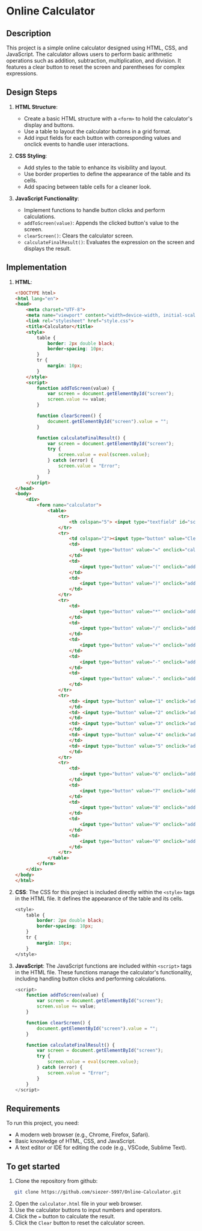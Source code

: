 # Online Calculator

## Description
This project is a simple online calculator designed using HTML, CSS, and JavaScript. The calculator allows users to perform basic arithmetic operations such as addition, subtraction, multiplication, and division. It features a clear button to reset the screen and parentheses for complex expressions.

## Design Steps
1. **HTML Structure**:
   - Create a basic HTML structure with a `<form>` to hold the calculator's display and buttons.
   - Use a table to layout the calculator buttons in a grid format.
   - Add input fields for each button with corresponding values and onclick events to handle user interactions.

2. **CSS Styling**:
   - Add styles to the table to enhance its visibility and layout.
   - Use border properties to define the appearance of the table and its cells.
   - Add spacing between table cells for a cleaner look.

3. **JavaScript Functionality**:
   - Implement functions to handle button clicks and perform calculations.
   - `addToScreen(value)`: Appends the clicked button's value to the screen.
   - `clearScreen()`: Clears the calculator screen.
   - `calculateFinalResult()`: Evaluates the expression on the screen and displays the result.

## Implementation
1. **HTML**:
    ```html
    <!DOCTYPE html>
    <html lang="en">
    <head>
        <meta charset="UTF-8">
        <meta name="viewport" content="width=device-width, initial-scale=1.0">
        <link rel="stylesheet" href="style.css">
        <title>Calculator</title>
        <style>
            table {
                border: 2px double black;
                border-spacing: 10px;
            }
            tr {
                margin: 10px;
            }
        </style>
        <script>
            function addToScreen(value) {
                var screen = document.getElementById("screen");
                screen.value += value;
            }

            function clearScreen() {
                document.getElementById("screen").value = "";
            }

            function calculateFinalResult() {
                var screen = document.getElementById("screen");
                try {
                    screen.value = eval(screen.value);
                } catch (error) {
                    screen.value = "Error";
                }
            }
        </script>
    </head>
    <body>
        <div>
            <form name="calculator">
                <table>
                    <tr>
                        <th colspan="5"> <input type="textfield" id="screen" name="screen" value=""></th>
                    </tr>
                    <tr>
                        <td colspan="2"><input type="button" value="Clear" onclick="clearScreen()"></td>
                        <td> 
                            <input type="button" value="=" onclick="calculateFinalResult()">
                        </td>
                        <td> 
                            <input type="button" value="(" onclick="addToScreen('(')">
                        </td>
                        <td> 
                            <input type="button" value=")" onclick="addToScreen(')')">
                        </td>
                    </tr>
                    <tr>
                        <td> 
                            <input type="button" value="*" onclick="addToScreen('*')">
                        </td>
                        <td>
                            <input type="button" value="/" onclick="addToScreen('/')">
                        </td>
                        <td>
                            <input type="button" value="+" onclick="addToScreen('+')">
                        </td>
                        <td>
                            <input type="button" value="-" onclick="addToScreen('-')">
                        </td>
                        <td>
                            <input type="button" value="." onclick="addToScreen('.')">
                        </td>
                    </tr>
                    <tr>
                        <td> <input type="button" value="1" onclick="addToScreen('1')">
                        </td>
                        <td> <input type="button" value="2" onclick="addToScreen('2')">
                        </td>
                        <td> <input type="button" value="3" onclick="addToScreen('3')">
                        </td>
                        <td> <input type="button" value="4" onclick="addToScreen('4')">
                        </td>
                        <td> <input type="button" value="5" onclick="addToScreen('5')">
                        </td>
                    </tr>
                    <tr>
                        <td> 
                            <input type="button" value="6" onclick="addToScreen('6')">
                        </td>
                        <td>            
                            <input type="button" value="7" onclick="addToScreen('7')">
                        </td>
                        <td>            
                            <input type="button" value="8" onclick="addToScreen('8')">
                        </td>
                        <td>            
                            <input type="button" value="9" onclick="addToScreen('9')">
                        </td>
                        <td>
                            <input type="button" value="0" onclick="addToScreen('0')">
                        </td>
                    </tr>
                </table>
            </form>
        </div>
    </body>
    </html>
    ```

2. **CSS**:
    The CSS for this project is included directly within the `<style>` tags in the HTML file. It defines the appearance of the table and its cells.
    ```css
    <style>
        table {
            border: 2px double black;
            border-spacing: 10px;
        }
        tr {
            margin: 10px;
        }
    </style>
    ```

3. **JavaScript**:
    The JavaScript functions are included within `<script>` tags in the HTML file. These functions manage the calculator's functionality, including handling button clicks and performing calculations.
    ```Javascript
    <script>
        function addToScreen(value) {
            var screen = document.getElementById("screen");
            screen.value += value;
        }

        function clearScreen() {
            document.getElementById("screen").value = "";
        }

        function calculateFinalResult() {
            var screen = document.getElementById("screen");
            try {
                screen.value = eval(screen.value);
            } catch (error) {
                screen.value = "Error";
            }
        }
    </script>
    ```

## Requirements
To run this project, you need:
- A modern web browser (e.g., Chrome, Firefox, Safari).
- Basic knowledge of HTML, CSS, and JavaScript.
- A text editor or IDE for editing the code (e.g., VSCode, Sublime Text).

## To get started
1. Clone the repository from github:
```sh
   git clone https://github.com/siezer-5997/Online-Calculator.git
   ```
2. Open the `calculator.html` file in your web browser.
2. Use the calculator buttons to input numbers and operators.
3. Click the `=` button to calculate the result.
4. Click the `Clear` button to reset the calculator screen.

